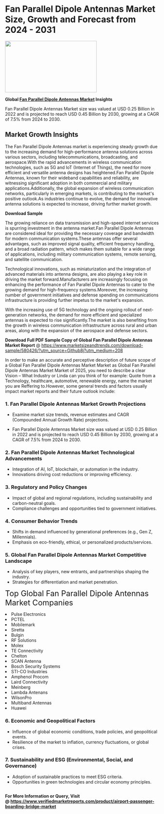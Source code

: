 <H1>Fan Parallel Dipole Antennas Market Size, Growth and Forecast from 2024 - 2031</H1><img class="aligncenter size-medium wp-image-584254" src="https://thirdeyenews.in/wp-content/uploads/2024/09/Global-Market-Research-300x168.jpeg" alt="" width="300" height="168" /><p><strong>Global&nbsp;<a href="https://www.marketsizeandtrends.com/download-sample/580426/?utm_source=Github8j?utm_medium=208">Fan Parallel Dipole Antennas Market</a> Insights</strong></p><p>Fan Parallel Dipole Antennas Market size was valued at USD 0.25 Billion in 2022 and is projected to reach USD 0.45 Billion by 2030, growing at a CAGR of 7.5% from 2024 to 2030.</p><p><h2>Market Growth Insights</h2> <p>The Fan Parallel Dipole Antennas market is experiencing steady growth due to the increasing demand for high-performance antenna solutions across various sectors, including telecommunications, broadcasting, and aerospace.With the rapid advancements in wireless communication technologies, such as 5G and IoT (Internet of Things), the need for more efficient and versatile antenna designs has heightened.Fan Parallel Dipole Antennas, known for their wideband capabilities and reliability, are witnessing significant adoption in both commercial and military applications.Additionally, the global expansion of wireless communication networks, particularly in emerging markets, is contributing to the market's positive outlook.As industries continue to evolve, the demand for innovative antenna solutions is expected to increase, driving further market growth.</p> <p><strong>Download Sample</strong></p> <p>The growing reliance on data transmission and high-speed internet services is spurring investment in the antenna market.Fan Parallel Dipole Antennas are considered ideal for providing the necessary coverage and bandwidth for modern communication systems.These antennas offer several advantages, such as improved signal quality, efficient frequency handling, and a broad radiation pattern, which makes them suitable for a wide range of applications, including military communication systems, remote sensing, and satellite communication.</p> <p>Technological innovations, such as miniaturization and the integration of advanced materials into antenna designs, are also playing a key role in driving the market forward.Manufacturers are increasingly focusing on enhancing the performance of Fan Parallel Dipole Antennas to cater to the growing demand for high-frequency systems.Moreover, the increasing number of government initiatives and defense spending on communications infrastructure is providing further impetus to the market's expansion.</p> <p>With the increasing use of 5G technology and the ongoing rollout of next-generation networks, the demand for more efficient and specialized antennas is expected to rise significantly.The market is also benefiting from the growth in wireless communication infrastructure across rural and urban areas, along with the expansion of the aerospace and defense sectors.</p> <p><span class=""><strong>Download Full PDF Sample Copy of Global Fan Parallel Dipole Antennas Market Report</strong> @ <a href="https://www.marketsizeandtrends.com/download-sample/580426/?utm_source=Github8j?utm_medium=208" target="_blank">https://www.marketsizeandtrends.com/download-sample/580426/?utm_source=Github8j?utm_medium=208</a></span></p><p>In order to make an accurate and perceptive description of future scope of a Global&nbsp;Fan Parallel Dipole Antennas Market Market as Global&nbsp;Fan Parallel Dipole Antennas Market Market of 2025, you need to describe a clear Vision &ndash; What Industry or Linda can you think of for example: Quote from a Technology, healthcare, automotive, renewable energy, name the market you are Reffering to.However, some general trends and factors usually impact market reports and their future outlook include:</p><h3>1.&nbsp;<strong>Fan Parallel Dipole Antennas Market Growth Projections</strong></h3><ul><li>Examine market size trends, revenue estimates and CAGR (Compounded Annual Growth Rate) projections.</li><li><p>Fan Parallel Dipole Antennas Market size was valued at USD 0.25 Billion in 2022 and is projected to reach USD 0.45 Billion by 2030, growing at a CAGR of 7.5% from 2024 to 2030.</p></li></ul><h3>2.&nbsp;<strong>Fan Parallel Dipole Antennas Market Technological Advancements</strong></h3><ul><li>Integration of AI, IoT, blockchain, or automation in the industry.</li><li>Innovations driving cost reductions or improving efficiency.</li></ul><h3>3.&nbsp;<strong>Regulatory and Policy Changes</strong></h3><ul><li>Impact of global and regional regulations, including sustainability and carbon-neutral goals.</li><li>Compliance challenges and opportunities tied to government initiatives.</li></ul><h3>4.&nbsp;<strong>Consumer Behavior Trends</strong></h3><ul><li>Shifts in demand influenced by generational preferences (e.g., Gen Z, Millennials).</li><li>Emphasis on eco-friendly, ethical, or personalized products/services.</li></ul><h3>5.&nbsp;<strong>Global Fan Parallel Dipole Antennas Market Competitive Landscape</strong></h3><ul><li>Analysis of key players, new entrants, and partnerships shaping the industry.</li><li>Strategies for differentiation and market penetration.</li></ul><p data-pm-slice="1 1 []"><span style="color: inherit; font-family: inherit; font-size: 25px;">Top Global Fan Parallel Dipole Antennas Market Companies</span></p><div class="" data-test-id=""><p><li>Pulse Electronics</li><li> PCTEL</li><li> Mobilemark</li><li> Siretta</li><li> Bulgin</li><li> RF Solutions</li><li> Molex</li><li> TE Connectivity</li><li> Chelton</li><li> SCAN Antenna</li><li> Bosch Security Systems</li><li> STI-CO Industries</li><li> Amphenol Procom</li><li> Laird Connectivity</li><li> Meinberg</li><li> Lambda Antenans</li><li> WilsonPro</li><li> Multiband Antennas</li><li> Huawei</li></p></div><h3>6.&nbsp;<strong>Economic and Geopolitical Factors</strong></h3><ul><li>Influence of global economic conditions, trade policies, and geopolitical events.</li><li>Resilience of the market to inflation, currency fluctuations, or global crises.</li></ul><h3>7.&nbsp;<strong>Sustainability and ESG (Environmental, Social, and Governance)</strong></h3><ul><li>Adoption of sustainable practices to meet ESG criteria.</li><li>Opportunities in green technologies and circular economy principles.</li></ul><h2><strong style="font-size: 14px;">For More Information or Query, Visit @&nbsp;</strong><a style="background-color: #ffffff; font-size: 14px;" href="https://www.marketsizeandtrends.com/report/fan-parallel-dipole-antennas-market/" target="_blank">https://www.verifiedmarketreports.com/product/airport-passenger-boarding-bridge-market</a></h2>